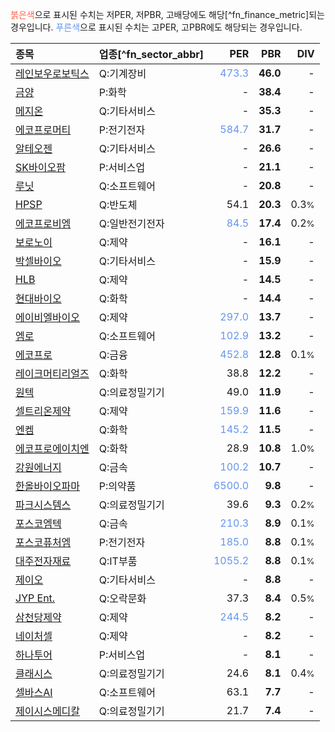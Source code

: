 <span style="color:tomato">붉은색</span>으로 표시된 수치는 저PER, 저PBR, 고배당에도 해당[^fn_finance_metric]되는 경우입니다. <span style="color:cornflowerblue">푸른색</span>으로 표시된 수치는 고PER, 고PBR에도 해당되는 경우입니다.

| **종목** | **업종**[^fn_sector_abbr] | **PER** | **PBR** | **DIV** |
| :--- | :--- | --: | --: | --: |
| [레인보우로보틱스](/277810/) | Q:기계장비 | <span style="color:cornflowerblue">473.3</span> | **46.0** | - |
| [금양](/001570/) | P:화학 | - | **38.4** | - |
| [메지온](/140410/) | Q:기타서비스 | - | **35.3** | - |
| [에코프로머티](/450080/) | P:전기전자 | <span style="color:cornflowerblue">584.7</span> | **31.7** | - |
| [알테오젠](/196170/) | Q:기타서비스 | - | **26.6** | - |
| [SK바이오팜](/326030/) | P:서비스업 | - | **21.1** | - |
| [루닛](/328130/) | Q:소프트웨어 | - | **20.8** | - |
| [HPSP](/403870/) | Q:반도체 | 54.1 | **20.3** | 0.3<small>%</small> |
| [에코프로비엠](/247540/) | Q:일반전기전자 | <span style="color:cornflowerblue">84.5</span> | **17.4** | 0.2<small>%</small> |
| [보로노이](/310210/) | Q:제약 | - | **16.1** | - |
| [박셀바이오](/323990/) | Q:기타서비스 | - | **15.9** | - |
| [HLB](/028300/) | Q:제약 | - | **14.5** | - |
| [현대바이오](/048410/) | Q:화학 | - | **14.4** | - |
| [에이비엘바이오](/298380/) | Q:제약 | <span style="color:cornflowerblue">297.0</span> | **13.7** | - |
| [엠로](/058970/) | Q:소프트웨어 | <span style="color:cornflowerblue">102.9</span> | **13.2** | - |
| [에코프로](/086520/) | Q:금융 | <span style="color:cornflowerblue">452.8</span> | **12.8** | 0.1<small>%</small> |
| [레이크머티리얼즈](/281740/) | Q:화학 | 38.8 | **12.2** | - |
| [원텍](/336570/) | Q:의료정밀기기 | 49.0 | **11.9** | - |
| [셀트리온제약](/068760/) | Q:제약 | <span style="color:cornflowerblue">159.9</span> | **11.6** | - |
| [엔켐](/348370/) | Q:화학 | <span style="color:cornflowerblue">145.2</span> | **11.5** | - |
| [에코프로에이치엔](/383310/) | Q:화학 | 28.9 | **10.8** | 1.0<small>%</small> |
| [강원에너지](/114190/) | Q:금속 | <span style="color:cornflowerblue">100.2</span> | **10.7** | - |
| [한올바이오파마](/009420/) | P:의약품 | <span style="color:cornflowerblue">6500.0</span> | **9.8** | - |
| [파크시스템스](/140860/) | Q:의료정밀기기 | 39.6 | **9.3** | 0.2<small>%</small> |
| [포스코엠텍](/009520/) | Q:금속 | <span style="color:cornflowerblue">210.3</span> | **8.9** | 0.1<small>%</small> |
| [포스코퓨처엠](/003670/) | P:전기전자 | <span style="color:cornflowerblue">185.0</span> | **8.8** | 0.1<small>%</small> |
| [대주전자재료](/078600/) | Q:IT부품 | <span style="color:cornflowerblue">1055.2</span> | **8.8** | 0.1<small>%</small> |
| [제이오](/418550/) | Q:기타서비스 | - | **8.8** | - |
| [JYP Ent.](/035900/) | Q:오락문화 | 37.3 | **8.4** | 0.5<small>%</small> |
| [삼천당제약](/000250/) | Q:제약 | <span style="color:cornflowerblue">244.5</span> | **8.2** | - |
| [네이처셀](/007390/) | Q:제약 | - | **8.2** | - |
| [하나투어](/039130/) | P:서비스업 | - | **8.1** | - |
| [클래시스](/214150/) | Q:의료정밀기기 | 24.6 | **8.1** | 0.4<small>%</small> |
| [셀바스AI](/108860/) | Q:소프트웨어 | 63.1 | **7.7** | - |
| [제이시스메디칼](/287410/) | Q:의료정밀기기 | 21.7 | **7.4** | - |